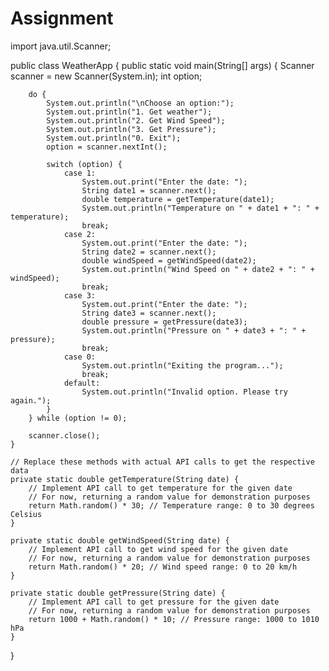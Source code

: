 # Assignment
import java.util.Scanner;

public class WeatherApp {
    public static void main(String[] args) {
        Scanner scanner = new Scanner(System.in);
        int option;

        do {
            System.out.println("\nChoose an option:");
            System.out.println("1. Get weather");
            System.out.println("2. Get Wind Speed");
            System.out.println("3. Get Pressure");
            System.out.println("0. Exit");
            option = scanner.nextInt();

            switch (option) {
                case 1:
                    System.out.print("Enter the date: ");
                    String date1 = scanner.next();
                    double temperature = getTemperature(date1);
                    System.out.println("Temperature on " + date1 + ": " + temperature);
                    break;
                case 2:
                    System.out.print("Enter the date: ");
                    String date2 = scanner.next();
                    double windSpeed = getWindSpeed(date2);
                    System.out.println("Wind Speed on " + date2 + ": " + windSpeed);
                    break;
                case 3:
                    System.out.print("Enter the date: ");
                    String date3 = scanner.next();
                    double pressure = getPressure(date3);
                    System.out.println("Pressure on " + date3 + ": " + pressure);
                    break;
                case 0:
                    System.out.println("Exiting the program...");
                    break;
                default:
                    System.out.println("Invalid option. Please try again.");
            }
        } while (option != 0);

        scanner.close();
    }

    // Replace these methods with actual API calls to get the respective data
    private static double getTemperature(String date) {
        // Implement API call to get temperature for the given date
        // For now, returning a random value for demonstration purposes
        return Math.random() * 30; // Temperature range: 0 to 30 degrees Celsius
    }

    private static double getWindSpeed(String date) {
        // Implement API call to get wind speed for the given date
        // For now, returning a random value for demonstration purposes
        return Math.random() * 20; // Wind speed range: 0 to 20 km/h
    }

    private static double getPressure(String date) {
        // Implement API call to get pressure for the given date
        // For now, returning a random value for demonstration purposes
        return 1000 + Math.random() * 10; // Pressure range: 1000 to 1010 hPa
    }
}
